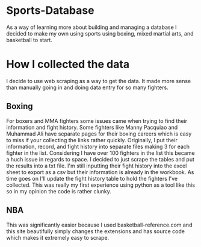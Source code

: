 # Sports-Database
As a way of learning more about building and managing a database I decided to make my own using sports using boxing, mixed martial arts, and basketball to start. 

# How I collected the data
I decide to use web scraping as a way to get the data. It made more sense than manually going in and doing data entry for so many fighters.

## Boxing
For boxers and MMA fighters some issues came when trying to find their information and fight history. Some fighters like Manny Pacquiao and Muhammad Ali have separate pages for their boxing careers which is easy to miss if your collecting the links rather quickly. Originally, I put their information, record, and fight history into separate files making 3 for each fighter in the list. Considering I have over 100 fighters in the list this became a huch issue in regards to space. I decided to just scrape the tables and put the results into a txt file. I'm still inputting their fight history into the excel sheet to export as a csv but their information is already in the workbook. As time goes on I'll update the fight history table to hold the fighters I've collected.
This was really my first experience using python as a tool like this so in my opinion the code is rather clunky.

## NBA
This was significantly easier because I used basketball-reference.com and this site beautifully simply changes the extensions and has source code which makes it extremely easy to scrape. 
